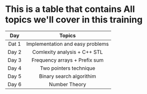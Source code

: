 # This is a table that contains All topics we'll cover in this training
|  Day        | Topics |
|    :---:    | :------------------------------------------: |
| Dat 1       | Implementation and easy problems              
| Day 2       | Comlexity analysis  + C++ STL                 
| Day 3       | Frequency arrays + Prefix sum                 
| Day 4       | Two pointers technique                        
| Day 5       | Binary search algorithim                      
| Day 6       | Number Theory                                 

